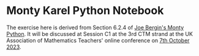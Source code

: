 # Monty Karel Python Notebook

The exercise here is derived from Section 6.2.4 of [Joe Bergin's Monty Python](https://www.amazon.co.uk/Monty-Karel-Introduction-Object-Oriented-Programming/dp/0970579527). It will be discussed at Session C1 at the 3rd CTM strand at the UK Association of Mathematics Teachers' online conference on [7th October 2023](https://www.atm.org.uk/2023-Virtual-Conference). 
